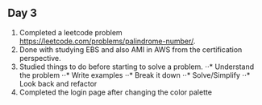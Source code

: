 ## Day 3

1. Completed a leetcode problem https://leetcode.com/problems/palindrome-number/.
2. Done with studying EBS and also AMI in AWS from the certification perspective.
3. Studied things to do before starting to solve a problem.
⋅⋅* Understand the problem
⋅⋅* Write examples
⋅⋅* Break it down
⋅⋅* Solve/Simplify
⋅⋅* Look back and refactor
4. Completed the login page after changing the color palette
